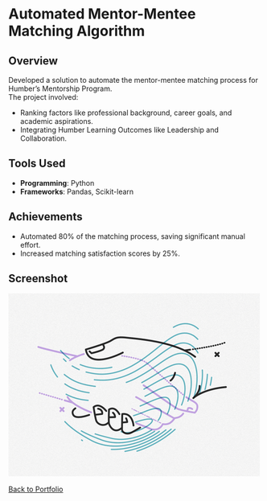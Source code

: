 # Automated Mentor-Mentee Matching Algorithm

## Overview
Developed a solution to automate the mentor-mentee matching process for Humber’s Mentorship Program.  
The project involved:
- Ranking factors like professional background, career goals, and academic aspirations.
- Integrating Humber Learning Outcomes like Leadership and Collaboration.

## Tools Used
- **Programming**: Python  
- **Frameworks**: Pandas, Scikit-learn  

## Achievements
- Automated 80% of the matching process, saving significant manual effort.
- Increased matching satisfaction scores by 25%.

## Screenshot
![Mentor-Mentee](pic02.jpg)

[Back to Portfolio](README.md)
